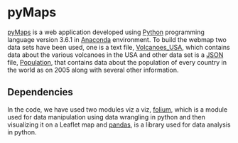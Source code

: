 # pyMaps
[pyMaps](https://github.com/Shubh96/pyMaps) is a web application developed using [Python](https://www.python.org/) programming language version 3.6.1 in [Anaconda](https://anaconda.org/anaconda/python) environment. To build the webmap two data sets have been used, one is a text file, [Volcanoes_USA](https://github.com/Shubh96/pyMaps/blob/master/Volcanoes_USA.txt), which contains data about the various volcanoes in the USA and other data set is a [JSON](https://www.json.org/) file, [Population](https://github.com/Shubh96/pyMaps/blob/master/Population.json), that contains data about the population of every country in the world as on 2005 along with several other information.

## Dependencies
In the code, we have used two modules viz a viz, [folium](http://folium.readthedocs.io/en/latest/), which is a module used for data manipulation using data wrangling in python and then visualizing it on a Leaflet map and [pandas](https://pandas.pydata.org/), is a library used for data analysis in python.